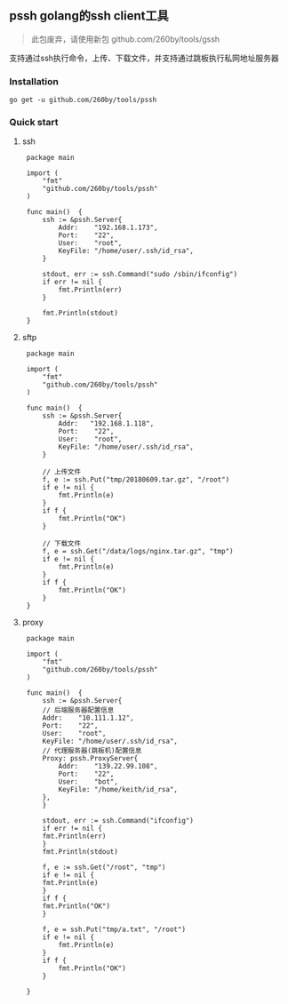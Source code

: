 ## pssh golang的ssh client工具
> 此包废弃，请使用新包 github.com/260by/tools/gssh

支持通过ssh执行命令，上传、下载文件，并支持通过跳板执行私网地址服务器

### Installation
    go get -u github.com/260by/tools/pssh

### Quick start

1. ssh

        package main

        import (
            "fmt"
            "github.com/260by/tools/pssh"
        )

        func main()  {
            ssh := &pssh.Server{
                Addr:    "192.168.1.173",
                Port:    "22",
                User:    "root",
                KeyFile: "/home/user/.ssh/id_rsa",
            }

            stdout, err := ssh.Command("sudo /sbin/ifconfig")
            if err != nil {
                fmt.Println(err)
            }

            fmt.Println(stdout)
        }

2. sftp

        package main

        import (
            "fmt"
            "github.com/260by/tools/pssh"
        )

        func main()  {
            ssh := &pssh.Server{
                Addr:   "192.168.1.118",
                Port:    "22",
                User:    "root",
                KeyFile: "/home/user/.ssh/id_rsa",
            }

            // 上传文件
            f, e := ssh.Put("tmp/20180609.tar.gz", "/root")
            if e != nil {
                fmt.Println(e)
            }
            if f {
                fmt.Println("OK")
            }

            // 下载文件
            f, e = ssh.Get("/data/logs/nginx.tar.gz", "tmp")
            if e != nil {
                fmt.Println(e)
            }
            if f {
                fmt.Println("OK")
            }
        }

3. proxy

        package main

        import (
            "fmt"
            "github.com/260by/tools/pssh"
        )

        func main()  {
            ssh := &pssh.Server{
            // 后端服务器配置信息
            Addr:    "10.111.1.12",
            Port:    "22",
            User:    "root",
            KeyFile: "/home/user/.ssh/id_rsa",
            // 代理服务器(跳板机)配置信息
            Proxy: pssh.ProxyServer{
                Addr:    "139.22.99.108",
                Port:    "22",
                User:    "bot",
                KeyFile: "/home/keith/id_rsa",
            },
            }

            stdout, err := ssh.Command("ifconfig")
            if err != nil {
            fmt.Println(err)
            }
            fmt.Println(stdout)

            f, e := ssh.Get("/root", "tmp")
            if e != nil {
            fmt.Println(e)
            }
            if f {
            fmt.Println("OK")
            }

            f, e = ssh.Put("tmp/a.txt", "/root")
            if e != nil {
                fmt.Println(e)
            }
            if f {
                fmt.Println("OK")
            }

        }
